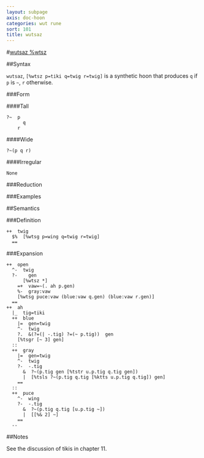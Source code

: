 ```yaml
---
layout: subpage
axis: doc-hoon
categories: wut rune
sort: 101
title: wutsaz
---
```




#[wutsaz %wtsz](#wtsz)

##Syntax

`wutsaz`, `[%wtsz p=tiki q=twig r=twig]` is a synthetic hoon 
that produces `q` if `p` is `~`, `r` otherwise.

###Form

####Tall

    ?~  p
          q
        r

####Wide

    ?~(p q r)

####Irregular

    None

###Reduction

###Examples

##Semantics

###Definition

    ++  twig  
      $%  [%wtsg p=wing q=twig r=twig]
      ==

###Expansion

    ++  open
      ^-  twig
      ?-    gen
          [%wtsz *]
        =+  vaw=~(. ah p.gen)
        %-  gray:vaw
        [%wtsg puce:vaw (blue:vaw q.gen) (blue:vaw r.gen)]
      ==
    ++  ah
      |_  tig=tiki
      ++  blue
        |=  gen=twig 
        ^-  twig
        ?.  &(?=(| -.tig) ?=(~ p.tig))  gen
        [%tsgr [~ 3] gen]
      ::
      ++  gray
        |=  gen=twig
        ^-  twig
        ?-  -.tig
          &  ?~(p.tig gen [%tstr u.p.tig q.tig gen])
          |  [%tsls ?~(p.tig q.tig [%ktts u.p.tig q.tig]) gen]
        ==
      ::
      ++  puce
        ^-  wing
        ?-  -.tig
          &  ?~(p.tig q.tig [u.p.tig ~])
          |  [[%& 2] ~]
        ==
      --

##Notes

See the discussion of tikis in chapter 11.